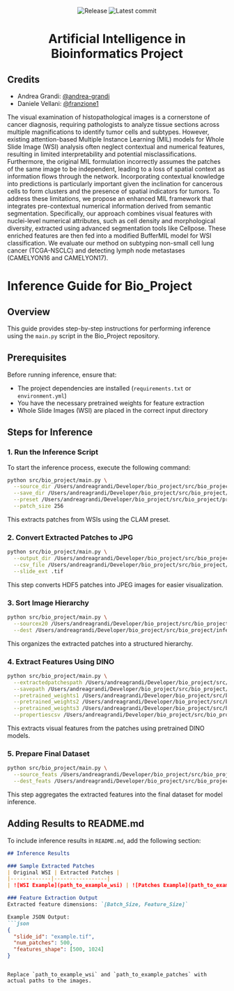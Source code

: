 <div align="center">

![Release](https://img.shields.io/github/v/tag/andrea-grandi/bio_project.svg?sort=semver)
![Latest commit](https://img.shields.io/github/last-commit/andrea-grandi/bio_project)

# **Artificial Intelligence in Bioinformatics Project**

</div>

## Credits

- Andrea Grandi: [@andrea-grandi](https://github.com/andrea-grandi)
- Daniele Vellani: [@franzione1](https://github.com/franzione1)

The visual examination of histopathological images is a cornerstone of cancer diagnosis, requiring pathologists to analyze tissue sections across multiple magnifications to identify tumor cells and subtypes. However, existing attention-based Multiple Instance Learning (MIL) models for Whole Slide Image (WSI) analysis often neglect contextual and numerical features, resulting in limited interpretability and potential misclassifications. Furthermore, the original MIL formulation incorrectly assumes the patches of the same image to be independent, leading to a loss of spatial context as information flows through the network. Incorporating contextual knowledge into predictions is particularly important given the inclination for cancerous cells to form clusters and the presence of spatial indicators for tumors. To address these limitations, we propose an enhanced MIL framework that integrates pre-contextual numerical information derived from semantic segmentation. Specifically, our approach combines visual features with nuclei-level numerical attributes, such as cell density and morphological diversity, extracted using advanced segmentation tools like Cellpose. These enriched features are then fed into a modified BufferMIL model for WSI classification. We evaluate our method on subtyping non-small cell lung cancer (TCGA-NSCLC) and detecting lymph node metastases (CAMELYON16 and CAMELYON17).


# Inference Guide for Bio_Project

## Overview
This guide provides step-by-step instructions for performing inference using the `main.py` script in the Bio_Project repository.

## Prerequisites
Before running inference, ensure that:
- The project dependencies are installed (`requirements.txt` or `environment.yml`)
- You have the necessary pretrained weights for feature extraction
- Whole Slide Images (WSI) are placed in the correct input directory

## Steps for Inference

### 1. Run the Inference Script
To start the inference process, execute the following command:
```bash
python src/bio_project/main.py \
  --source_dir /Users/andreagrandi/Developer/bio_project/src/bio_project/inference/input_slide \
  --save_dir /Users/andreagrandi/Developer/bio_project/src/bio_project/inference/output_clam \
  --preset /Users/andreagrandi/Developer/bio_project/src/bio_project/preprocessing/CLAM/presets/bwh_biopsy.csv \
  --patch_size 256
```
This extracts patches from WSIs using the CLAM preset.

### 2. Convert Extracted Patches to JPG
```bash
python src/bio_project/main.py \
  --output_dir /Users/andreagrandi/Developer/bio_project/src/bio_project/inference/output_clam \
  --csv_file /Users/andreagrandi/Developer/bio_project/src/bio_project/inference/output_clam/process_list_autogen.csv \
  --slide_ext .tif
```
This step converts HDF5 patches into JPEG images for easier visualization.

### 3. Sort Image Hierarchy
```bash
python src/bio_project/main.py \
  --sourcex20 /Users/andreagrandi/Developer/bio_project/src/bio_project/inference/output_clam/images \
  --dest /Users/andreagrandi/Developer/bio_project/src/bio_project/inference/output_clam_sorted
```
This organizes the extracted patches into a structured hierarchy.

### 4. Extract Features Using DINO
```bash
python src/bio_project/main.py \
  --extractedpatchespath /Users/andreagrandi/Developer/bio_project/src/bio_project/inference/output_clam_sorted \
  --savepath /Users/andreagrandi/Developer/bio_project/src/bio_project/inference/output_feats \
  --pretrained_weights1 /Users/andreagrandi/Developer/bio_project/src/bio_project/weights/dino_camelyon16/checkpoint_20x.pth \
  --pretrained_weights2 /Users/andreagrandi/Developer/bio_project/src/bio_project/weights/dino_camelyon16/checkpoint_10x.pth \
  --pretrained_weights3 /Users/andreagrandi/Developer/bio_project/src/bio_project/weights/dino_camelyon16/checkpoint_5x.pth \
  --propertiescsv /Users/andreagrandi/Developer/bio_project/src/bio_project/inference/cam_multi.csv
```
This extracts visual features from the patches using pretrained DINO models.

### 5. Prepare Final Dataset
```bash
python src/bio_project/main.py \
  --source_feats /Users/andreagrandi/Developer/bio_project/src/bio_project/inference/output_feats \
  --dest_feats /Users/andreagrandi/Developer/bio_project/src/bio_project/inference/final_embeddings
```
This step aggregates the extracted features into the final dataset for model inference.

## Adding Results to README.md
To include inference results in `README.md`, add the following section:

```markdown
## Inference Results

### Sample Extracted Patches
| Original WSI | Extracted Patches |
|-------------|-----------------|
| ![WSI Example](path_to_example_wsi) | ![Patches Example](path_to_example_patches) |

### Feature Extraction Output
Extracted feature dimensions: `[Batch_Size, Feature_Size]`

Example JSON Output:
```json
{
  "slide_id": "example.tif",
  "num_patches": 500,
  "features_shape": [500, 1024]
}
```
```

Replace `path_to_example_wsi` and `path_to_example_patches` with actual paths to the images.


